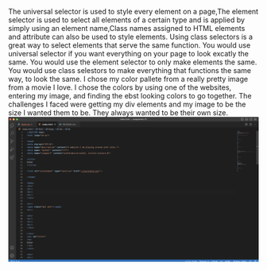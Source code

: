 The universal selector is used to style every element on a page,The element selector is used to select all elements of a certain type and is applied by simply using an element name,Class names assigned to HTML elements and attribute can also be used to style elements. Using class selectors is a great way to select elements that serve the same function.
You would use universal selector if you want everything on your page to look excatly the same. You would use the element selector to only make elements the same. You would use class selestors to make everything that functions the same way, to look the same.
I chose my color pallete from a really pretty image from a movie I love. I chose the colors by using one of the websites, entering my image, and finding the ebst looking colors to go together.
The challenges I faced were getting my div elements and my image to be the size I wanted them to be. They always wanted to be their own size.
![Assignment-10](./images/screenshot.png)